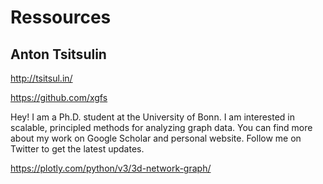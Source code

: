 
# Ressources

## Anton Tsitsulin

http://tsitsul.in/

https://github.com/xgfs

Hey! I am a Ph.D. student at the University of Bonn. I am interested in scalable, principled methods for analyzing graph data.
You can find more about my work on Google Scholar and personal website. Follow me on Twitter to get the latest updates.


https://plotly.com/python/v3/3d-network-graph/


